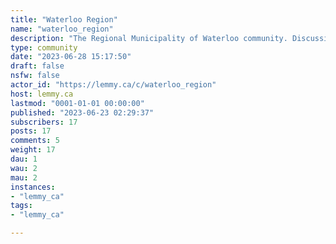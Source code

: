 ```yaml
---
title: "Waterloo Region" 
name: "waterloo_region"
description: "The Regional Municipality of Waterloo community. Discussions for topics surrounding anything related to this region. This includes KWC (Kitchener, Waterloo, Cambridge), and the townships of North Dumfries, Wellesley, Wilmont, and Woolwich."
type: community
date: "2023-06-28 15:17:50"
draft: false
nsfw: false
actor_id: "https://lemmy.ca/c/waterloo_region"
host: lemmy.ca
lastmod: "0001-01-01 00:00:00"
published: "2023-06-23 02:29:37"
subscribers: 17
posts: 17
comments: 5
weight: 17
dau: 1
wau: 2
mau: 2
instances:
- "lemmy_ca"
tags: 
- "lemmy_ca"

---
```

